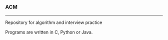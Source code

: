 ### ACM
---------------------------------------
Repository for algorithm and interview practice


Programs are written in C, Python or Java.



